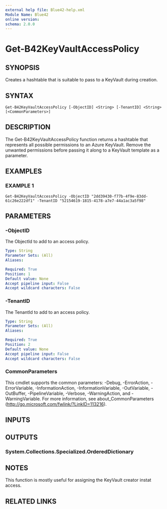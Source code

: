 ```yaml
---
external help file: Blue42-help.xml
Module Name: Blue42
online version:
schema: 2.0.0
---
```


# Get-B42KeyVaultAccessPolicy

## SYNOPSIS
Creates a hashtable that is suitable to pass to a KeyVault during creation.

## SYNTAX

```
Get-B42KeyVaultAccessPolicy [-ObjectID] <String> [-TenantID] <String> [<CommonParameters>]
```

## DESCRIPTION
The Get-B42KeyVaultAccessPolicy function returns a hashtable that represents all possible permissions to an Azure KeyVault.
Remove the unwanted permissions before passing it along to a KeyVault template as a parameter.

## EXAMPLES

### EXAMPLE 1
```
Get-B42KeyVaultAccessPolicy -ObjectID "2dd39430-f77b-4f9e-83dd-61c26e222df1" -TenantID "52154619-1815-4178-a7e7-44a1ac3a5f98"
```

## PARAMETERS

### -ObjectID
The ObjectId to add to an access policy.

```yaml
Type: String
Parameter Sets: (All)
Aliases:

Required: True
Position: 1
Default value: None
Accept pipeline input: False
Accept wildcard characters: False
```

### -TenantID
The TenantId to add to an access policy.

```yaml
Type: String
Parameter Sets: (All)
Aliases:

Required: True
Position: 2
Default value: None
Accept pipeline input: False
Accept wildcard characters: False
```

### CommonParameters
This cmdlet supports the common parameters: -Debug, -ErrorAction, -ErrorVariable, -InformationAction, -InformationVariable, -OutVariable, -OutBuffer, -PipelineVariable, -Verbose, -WarningAction, and -WarningVariable.
For more information, see about_CommonParameters (http://go.microsoft.com/fwlink/?LinkID=113216).

## INPUTS

## OUTPUTS

### System.Collections.Specialized.OrderedDictionary
## NOTES
This function is mostly useful for assigning the KeyVault creator instat access.

## RELATED LINKS
